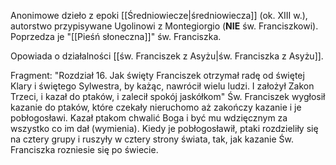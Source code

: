 Anonimowe dzieło z epoki [[Średniowiecze|średniowiecza]] (ok. XIII w.), autorstwo przypisywane Ugolinowi z Montegiorgio (**NIE** św. Franciszkowi). Poprzedza je "[[Pieśń słoneczna]]" św. Franciszka.

Opowiada o działalności [[św. Franciszek z Asyżu|św. Franciszka z Asyżu]].

Fragment: "Rozdział 16. Jak święty Franciszek otrzymał radę od świętej Klary i świętego Sylwestra, by każąc, nawrócił wielu ludzi. I założył Zakon Trzeci, i kazał do ptaków, i zalecił spokój jaskółkom"
Św. Franciszek wygłosił kazanie do ptaków, które czekały nieruchomo aż zakończy kazanie i je pobłogosławi. Kazał ptakom chwalić Boga i być mu wdzięcznym za wszystko co im dał (wymienia). Kiedy je pobłogosławił, ptaki rozdzieliły się na cztery grupy i ruszyły w cztery strony świata, tak, jak kazanie Św. Franciszka rozniesie się po świecie.
